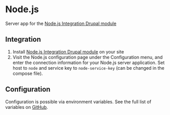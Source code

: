 # Node.js

Server app for the [Node.js Integration Drupal module](https://www.drupal.org/project/nodejs)

## Integration

1. Install [Node.js Integration Drupal module](https://www.drupal.org/project/nodejs) on your site
2. Visit the Node.js configuration page under the Configuration menu, and enter the connection information for your Node.js server application. Set host to `node` and service key to `node-service-key` (can be changed in the compose file).

## Configuration

Configuration is possible via environment variables. See the full list of variables on [GitHub](https://github.com/wodby/drupal-node).
